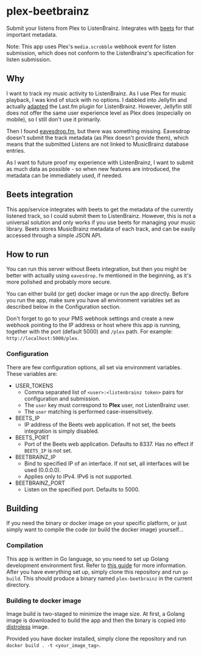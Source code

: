 # plex-beetbrainz
Submit your listens from Plex to ListenBrainz. Integrates with [beets](https://github.com/beetbox/beets)
for that important metadata.

Note: This app uses Plex's `media.scrobble` webhook event for listen submission, 
which does not conform to the ListenBrainz's specification for listen submission.

## Why
I want to track my music activity to ListenBrainz. As I use Plex for music playback,
I was kind of stuck with no options. I dabbled into Jellyfin and actually 
[adapted](https://github.com/lyarenei/jellyfin-plugin-listenbrainz) the Last.fm plugin for ListenBrainz.
However, Jellyfin still does not offer the same user experience level as Plex does (especially on mobile),
so I still don't use it primarily.

Then I found [eavesdrop.fm](https://github.com/simonxciv/eavesdrop.fm), but there was something missing.
Eavesdrop doesn't submit the track metadata (as Plex doesn't provide them), which means that the submitted Listens are not linked
to MusicBrainz database entries.

As I want to future proof my experience with ListenBrainz, 
I want to submit as much data as possible - so when new features are introduced, the metadata can be immediately used, if needed.

## Beets integration
This app/service integrates with beets to get the metadata of the currently listened track, so I could submit them to ListenBrainz.
However, this is not a universal solution and only works if you use beets for managing your music library.
Beets stores MusicBrainz metadata of each track, and can be easily accessed through a simple JSON API.

## How to run
You can run this server without Beets integration, but then you might be better with actually using `eavesdrop.fm`
mentioned in the beginning, as it's more polished and probably more secure.

You can either build (or get) docker image or run the app directly.
Before you run the app, make sure you have all environment variables set as described below in the Configuration section.

Don't forget to go to your PMS webhook settings and create a new webhook pointing to the IP address or host where this
app is running, together with the port (default 5000) and `/plex` path. For example: `http://localhost:5000/plex`.

### Configuration
There are few configuration options, all set via environment variables.
These variables are:
- USER_TOKENS
  - Comma separated list of `<user>:<listenbrainz token>` pairs for configuration and submission.
  - The `user` key must correspond to **Plex** user, not ListenBrainz user.
  - The `user` matching is performed case-insensitively.
- BEETS_IP
  - IP address of the Beets web application. If not set, the beets integration is simply disabled.
- BEETS_PORT
  - Port of the Beets web application. Defaults to 8337. Has no effect if `BEETS_IP` is not set.
- BEETBRAINZ_IP
  - Bind to specified IP of an interface. If not set, all interfaces will be used (0.0.0.0).
  - Applies only to IPv4. IPv6 is not supported.
- BEETBRAINZ_PORT
  - Listen on the specified port. Defaults to 5000.


## Building
If you need the binary or docker image on your specific platform, or just simply want to compile the code (or build the docker image) yourself...

### Compilation
This app is written in Go language, so you need to set up Golang development environment first. Refer to [this guide](https://golang.org/doc/install) for more information.
After you have everything set up, simply clone this repository and run `go build`. This should produce a binary named `plex-beetbrainz` in the current directory.

### Building te docker image
Image build is two-staged to minimize the image size. At first, a Golang image is downloaded to build the app and then the binary is copied into [distroless](https://github.com/GoogleContainerTools/distroless) image.

Provided you have docker installed, simply clone the repository and run `docker build . -t <your_image_tag>`.

